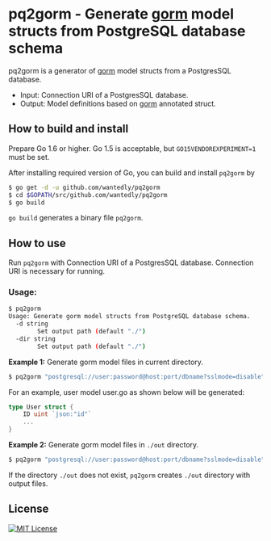# pq2gorm - Generate [gorm](https://github.com/jinzhu/gorm) model structs from PostgreSQL database schema

pq2gorm is a generator of [gorm](https://github.com/jinzhu/gorm) model structs from a PostgresSQL database.

* Input: Connection URI of a PostgresSQL database.
* Output: Model definitions based on [gorm](https://github.com/jinzhu/gorm) annotated struct.

## How to build and install

Prepare Go 1.6 or higher.
Go 1.5 is acceptable, but `GO15VENDOREXPERIMENT=1` must be set.

After installing required version of Go, you can build and install `pq2gorm` by

```bash
$ go get -d -u github.com/wantedly/pq2gorm
$ cd $GOPATH/src/github.com/wantedly/pq2gorm
$ go build
```

`go build` generates a binary file `pq2gorm`.

## How to use

Run `pq2gorm` with Connection URI of a PostgresSQL database.
Connection URI is necessary for running.

### Usage:

```bash
$ pq2gorm                                                                                                                                   
Usage: Generate gorm model structs from PostgreSQL database schema.
  -d string
    	Set output path (default "./")
  -dir string
    	Set output path (default "./")
```

**Example 1:** Generate gorm model files in current directory.

```bash
$ pq2gorm "postgresql://user:password@host:port/dbname?sslmode=disable"
```

For an example, user model user.go as shown below will be generated:

```go
type User struct {
    ID uint `json:"id"`
    ...
}
```

**Example 2:** Generate gorm model files in `./out` directory.

```bash
$ pq2gorm "postgresql://user:password@host:port/dbname?sslmode=disable" -d ./out
```

If the directory `./out` does not exist, `pq2gorm` creates `./out` directory with output files.

## License
[![MIT License](http://img.shields.io/badge/license-MIT-blue.svg?style=flat)](LICENSE)